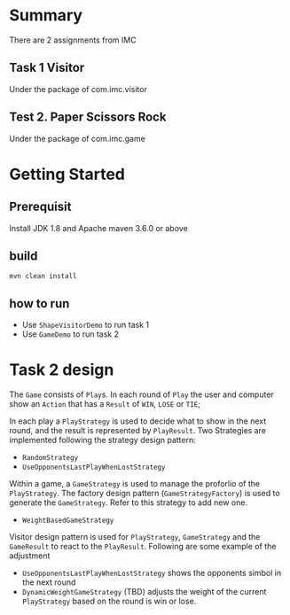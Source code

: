 # Summary
There are 2 assignments from IMC

## Task 1 Visitor
Under the package of com.imc.visitor

## Test 2. Paper Scissors Rock
Under the package of com.imc.game


# Getting Started
## Prerequisit
Install JDK 1.8 and Apache maven 3.6.0 or above

## build
`mvn clean install`

## how to run
* Use `ShapeVisitorDemo` to run task 1
* Use `GameDemo` to run task 2

# Task 2 design 
The `Game` consists of `Play`s. In each round of `Play` the user and computer show an `Action` that has a `Result` of `WIN`, `LOSE` or `TIE`;  

In each play a `PlayStrategy` is used to decide what to show in the next round, and the result is represented by `PlayResult`. Two Strategies are implemented following the strategy design pattern: 
* `RandomStrategy` 
* `UseOpponentsLastPlayWhenLostStrategy`

Within a game, a `GameStrategy` is used to manage the proforlio of the `PlayStrategy`. The factory design pattern (`GameStrategyFactory`) is used to generate the `GameStrategy`.
Refer to this strategy to add new one.
* `WeightBasedGameStrategy`


Visitor design pattern is used for `PlayStrategy`, `GameStrategy` and the `GameResult` to react to the `PlayResult`. Following are some example of the adjustment
* `UseOpponentsLastPlayWhenLostStrategy` shows the opponents simbol in the next round 
* `DynamicWeightGameStrategy` (TBD) adjusts the weight of the current `PlayStrategy` based on the round is win or lose. 

